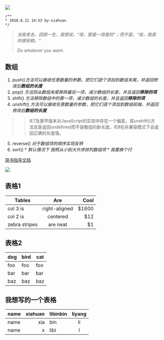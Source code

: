![](https://timgsa.baidu.com/timg?image&quality=80&size=b9999_10000&sec=1534847785497&di=9280bc323c62fa4a59f6cb3e3f47cd10&imgtype=0&src=http%3A%2F%2Fs11.sinaimg.cn%2Fmw690%2F005TNJqggy6QUnL5ljAfa%26690)
```
/**
* 2018.8.21 14:53 by-xiahuan
*/
```
>
>*当我老去，回顾一生，我想说，“哇，那是一场冒险“；而不是，“哇，我真的很安稳。“*
>
>
>
>*Do whatever you want.*
>
## 数组

1. push()*方法可以接收任意数量的参数，把它们逐个添加到数组末尾，并返回修改后**数组的长度***
2. pop() *方法则从数组末尾移除最后一项，减少数组的长度，并且返回**移除的项***
3. shift() *方法移除数组中的第一项，减少数组的长度，并且返回**移除的项***
4. unshift() *方法可以接收任意数量的参数，把它们逐个添加到数组前端，并返回修改后**数组的长度***
>  > IE7及更早版本对JavaScript的实现中存在一个偏差，其unshift()方法总是返回undefined而不是数组的新长度。IE8在非兼容模式下会返回正确的长度值。
5. reverse() *对于数组项的顺序实现反转*
6. sort() * *默认情况下 按照从小到大升序排列数组项*    * *我要换个行*

[简书指导文档](https://www.jianshu.com/p/q81RER)

![](http://latex.codecogs.com/gif.latex?\prod%20\(n_{i}\)+1)

## 表格1
| Tables        | Are           | Cool  |
| ------------- |:-------------:| -----:|
| col 3 is      | right-aligned | $1600 |
| col 2 is      | centered      |   $12 |
| zebra stripes | are neat      |    $1 |

## 表格2
dog | bird | cat
----|------|----
foo | foo  | foo
bar | bar  | bar
baz | baz  | baz

## 我想写的一个表格
name     | xiahuan      |   libinbin | liyang
---------| ------------:|:---------- |:-----:
name     | xia      |   bin | li
name     | x     |   libi | l
